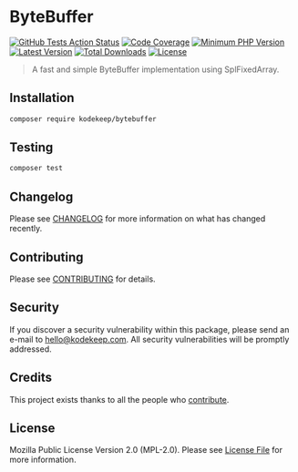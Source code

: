 # ByteBuffer

[![GitHub Tests Action Status](https://img.shields.io/github/workflow/status/kodekeep/bytebuffer/run-tests?label=tests)](https://github.com/kodekeep/bytebuffer/actions?query=workflow%3Arun-tests+branch%3Amaster)
[![Code Coverage](https://badgen.now.sh/codecov/c/github/kodekeep/bytebuffer)](https://codecov.io/gh/kodekeep/bytebuffer)
[![Minimum PHP Version](https://badgen.net/packagist/php/kodekeep/bytebuffer)](https://packagist.org/packages/kodekeep/bytebuffer)
[![Latest Version](https://badgen.net/packagist/v/kodekeep/bytebuffer)](https://packagist.org/packages/kodekeep/bytebuffer)
[![Total Downloads](https://badgen.net/packagist/dt/kodekeep/bytebuffer)](https://packagist.org/packages/kodekeep/bytebuffer)
[![License](https://badgen.net/packagist/license/kodekeep/bytebuffer)](https://packagist.org/packages/kodekeep/bytebuffer)

> A fast and simple ByteBuffer implementation using SplFixedArray.

## Installation

```bash
composer require kodekeep/bytebuffer
```

## Testing

``` bash
composer test
```

## Changelog

Please see [CHANGELOG](CHANGELOG.md) for more information on what has changed recently.

## Contributing

Please see [CONTRIBUTING](CONTRIBUTING.md) for details.

## Security

If you discover a security vulnerability within this package, please send an e-mail to hello@kodekeep.com. All security vulnerabilities will be promptly addressed.

## Credits

This project exists thanks to all the people who [contribute](../../contributors).

## License

Mozilla Public License Version 2.0 (MPL-2.0). Please see [License File](LICENSE.md) for more information.
